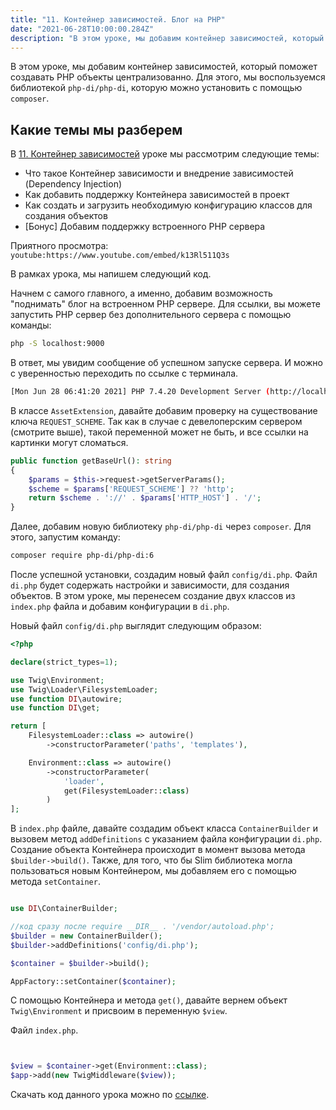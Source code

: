 ```yaml
---
title: "11. Контейнер зависимостей. Блог на PHP"
date: "2021-06-28T10:00:00.284Z"
description: "В этом уроке, мы добавим контейнер зависимостей, который поможет создавать PHP объекты централизованно."
---
```


В этом уроке, мы добавим контейнер зависимостей, который поможет создавать PHP объекты централизованно.
Для этого, мы воспользуемся библиотекой `php-di/php-di`, которую можно установить с помощью `composer`.

## Какие темы мы разберем
В [11. Контейнер зависимостей](https://www.youtube.com/watch?v=k13Rl511Q3s) уроке мы рассмотрим следующие темы:
* Что такое Контейнер зависимости и внедрение зависимостей (Dependency Injection)
* Как добавить поддержку Контейнера зависимостей в проект
* Как создать и загрузить необходимую конфигурацию классов для создания объектов 
* [Бонус] Добавим поддержку встроенного PHP сервера

Приятного просмотра:
`youtube:https://www.youtube.com/embed/k13Rl511Q3s`

В рамках урока, мы напишем следующий код.

Начнем с самого главного, а именно, добавим возможность "поднимать" блог на встроенном PHP сервере.
Для ссылки, вы можете запустить PHP сервер без дополнительного сервера с помощью команды:

```bash
php -S localhost:9000
```

В ответ, мы увидим сообщение об успешном запуске сервера. И можно с уверенностью переходить по ссылке с терминала. 

```bash
[Mon Jun 28 06:41:20 2021] PHP 7.4.20 Development Server (http://localhost:9090) started
```

В классе `AssetExtension`, давайте добавим проверку на существование ключа `REQUEST_SCHEME`. 
Так как в случае с девелоперским сервером (смотрите выше), такой переменной может не быть, и все ссылки на картинки могут сломаться.

```php
public function getBaseUrl(): string
{
    $params = $this->request->getServerParams();
    $scheme = $params['REQUEST_SCHEME'] ?? 'http';
    return $scheme . '://' . $params['HTTP_HOST'] . '/';
}
```

Далее, добавим новую библиотеку `php-di/php-di` через `composer`. Для этого, запустим команду:

```bash
composer require php-di/php-di:6
```

После успешной установки, создадим новый файл `config/di.php`. Файл `di.php` будет содержать настройки и зависимости, для создания объектов.
В этом уроке, мы перенесем создание двух классов из `index.php` файла и добавим конфигурации в `di.php`.

Новый файл `config/di.php` выглядит следующим образом:

```php
<?php

declare(strict_types=1);

use Twig\Environment;
use Twig\Loader\FilesystemLoader;
use function DI\autowire;
use function DI\get;

return [
    FilesystemLoader::class => autowire()
        ->constructorParameter('paths', 'templates'),

    Environment::class => autowire()
        ->constructorParameter(
            'loader', 
            get(FilesystemLoader::class)
        )
];
```

В `index.php` файле, давайте создадим объект класса `ContainerBuilder` и вызовем метод `addDefinitions` с указанием файла конфигурации `di.php`.
Создание объекта Контейнера происходит в момент вызова метода `$builder->build()`. 
Также, для того, что бы Slim библиотека могла пользоваться новым Контейнером, мы добавляем его с помощью метода `setContainer`.

```php

use DI\ContainerBuilder;

//код сразу после require __DIR__ . '/vendor/autoload.php';
$builder = new ContainerBuilder();
$builder->addDefinitions('config/di.php');

$container = $builder->build();

AppFactory::setContainer($container);
```

С помощью Контейнера и метода `get()`, давайте вернем объект `Twig\Environment` и присвоим в переменную `$view`.

Файл `index.php`.
```php


$view = $container->get(Environment::class);
$app->add(new TwigMiddleware($view));
```

Скачать код данного урока можно по [ссылке](https://github.com/mcspronko/php-blog-lessons/tree/master/lesson-10).
